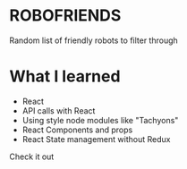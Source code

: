 # ROBOFRIENDS
Random list of friendly robots to filter through

# What I learned
* React
* API calls with React
* Using style node modules like "Tachyons"
* React Components and props
* React State management without Redux

Check it out
